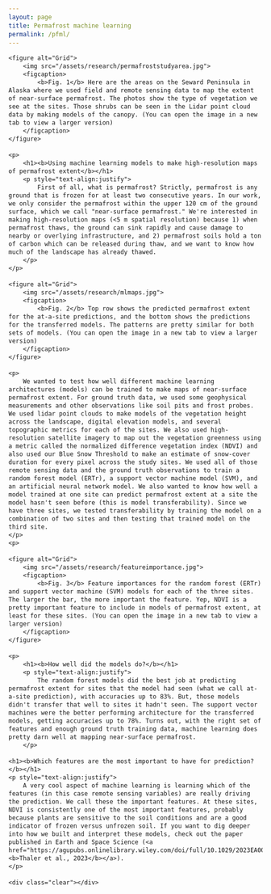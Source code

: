```yaml
---
layout: page
title: Permafrost machine learning
permalink: /pfml/
---
```

<html>
<head>
<style>
    figure {
        width: 450px;
        margin-right: 15px;
        margin-bottom: 15px;
        float: left;
        padding-right: 20px;
    }
    figcaption {
        text-align: justify;
    }
    .clear {
        clear: both;
    }
</style>
</head>
<body>

    <figure alt="Grid">
        <img src="/assets/research/permafroststudyarea.jpg">
        <figcaption>
            <b>Fig. 1</b> Here are the areas on the Seward Peninsula in Alaska where we used field and remote sensing data to map the extent of near-surface permafrost. The photos show the type of vegetation we see at the sites. Those shrubs can be seen in the Lidar point cloud data by making models of the canopy. (You can open the image in a new tab to view a larger version)
        </figcaption>			
    </figure>

    <p>
        <h1><b>Using machine learning models to make high-resolution maps of permafrost extent</b></h1>
        <p style="text-align:justify">
            First of all, what is permafrost? Strictly, permafrost is any ground that is frozen for at least two consecutive years. In our work, we only consider the permafrost within the upper 120 cm of the ground surface, which we call "near-surface permafrost." We're interested in making high-resolution maps (<5 m spatial resolution) because 1) when permafrost thaws, the ground can sink rapidly and cause damage to nearby or overlying infrastructure, and 2) permafrost soils hold a ton of carbon which can be released during thaw, and we want to know how much of the landscape has already thawed.
        </p>
    </p>

    <figure alt="Grid">
        <img src="/assets/research/mlmaps.jpg">
        <figcaption>
            <b>Fig. 2</b> Top row shows the predicted permafrost extent for the at-a-site predictions, and the bottom shows the predictions for the transferred models. The patterns are pretty similar for both sets of models. (You can open the image in a new tab to view a larger version)
        </figcaption>			
    </figure>
    
    <p>
        We wanted to test how well different machine learning architectures (models) can be trained to make maps of near-surface permafrost extent. For ground truth data, we used some geophysical measurements and other observations like soil pits and frost probes. We used lidar point clouds to make models of the vegetation height across the landscape, digital elevation models, and several topographic metrics for each of the sites. We also used high-resolution satellite imagery to map out the vegetation greenness using a metric called the normalized difference vegetation index (NDVI) and also used our Blue Snow Threshold to make an estimate of snow-cover duration for every pixel across the study sites. We used all of those remote sensing data and the ground truth observations to train a random forest model (ERTr), a support vector machine model (SVM), and an artificial neural network model. We also wanted to know how well a model trained at one site can predict permafrost extent at a site the model hasn't seen before (this is model transferability). Since we have three sites, we tested transferability by training the model on a combination of two sites and then testing that trained model on the third site.
    </p>
    <p>

    <figure alt="Grid">
        <img src="/assets/research/featureimportance.jpg">
        <figcaption>
            <b>Fig. 3</b> Feature importances for the random forest (ERTr) and support vector machine (SVM) models for each of the three sites. The larger the bar, the more important the feature. Yep, NDVI is a pretty important feature to include in models of permafrost extent, at least for these sites. (You can open the image in a new tab to view a larger version)
        </figcaption>			
    </figure>
    
    <p>
        <h1><b>How well did the models do?</b></h1>
        <p style="text-align:justify">
            The random forest models did the best job at predicting permafrost extent for sites that the model had seen (what we call at-a-site prediction), with accuracies up to 83%. But, those models didn't transfer that well to sites it hadn't seen. The support vector machines were the better performing architecture for the transferred models, getting accuracies up to 78%. Turns out, with the right set of features and enough ground truth training data, machine learning does pretty darn well at mapping near-surface permafrost.
        </p>

    <h1><b>Which features are the most important to have for prediction?</b></h1>
    <p style="text-align:justify">
        A very cool aspect of machine learning is learning which of the features (in this case remote sensing variables) are really driving the prediction. We call these the important features. At these sites, NDVI is consistently one of the most important features, probably because plants are sensitive to the soil conditions and are a good indicator of frozen versus unfrozen soil. If you want to dig deeper into how we built and interpret these models, check out the paper published in Earth and Space Science (<a href="https://agupubs.onlinelibrary.wiley.com/doi/full/10.1029/2023EA003015"><b>Thaler et al., 2023</b></a>).
    </p>

    <div class="clear"></div>
</body>
</html>
